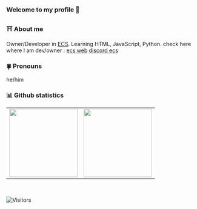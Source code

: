 ### Welcome to my profile 🐍



### ⛩️ About me
Owner/Developer in [ECS](https://discord.gg/cachorro/). Learning HTML, JavaScript, Python. check here where I am dev/owner : [ecs web](https://ecs-web-nine.vercel.app/) [discord ecs](https://discord.gg/cachorro/)


### 🍀 Pronouns
he/him

### 📊 Github statistics
<table>
  <tr>
	<td align="center" style="padding=0;width=50%;">
	  <img align="center" style="padding=0;" src="https://github-readme-stats.vercel.app/api/?username=vitinnzcx&show_icons=true&title_color=60a5fa&text_color=f8fafc&theme=react&hide_border=true&count_private=true&bg_color=0f172a" height="180" />
	</td>
	<td align="center" style="padding=0;width=50%;">
	  <img align="center" style="padding=0;" src="https://github-readme-stats.vercel.app/api/top-langs/?username=vitinnzcx&title_color=60a5fa&text_color=f8fafc&theme=react&hide_border=true&count_private=true&layout=compact&bg_color=0f172a" height="180" />
	</td>
  </tr>
</table>

<br />

![Visitors](https://api.visitorbadge.io/api/visitors?path=https%3A%2F%2Fgithub.com%2Fvitinnzcx&label=Visitors%20(since%20May%202023)&countColor=%23263759)

